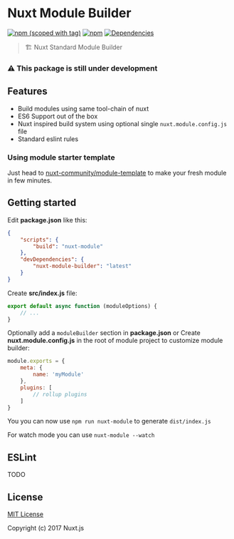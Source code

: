 # Nuxt Module Builder
[![npm (scoped with tag)](https://img.shields.io/npm/v/nuxt-module-builder/latest.svg?style=flat-square)](https://npmjs.com/package/nuxt-module-builder)
[![npm](https://img.shields.io/npm/dt/nuxt-module-builder.svg?style=flat-square)](https://npmjs.com/package/nuxt-module-builder)
[![Dependencies](https://david-dm.org/nuxt/module-builder/status.svg?style=flat-square)](https://david-dm.org/nuxt/module-builder)
   

> 🏗️ Nuxt Standard Module Builder

### ⚠️ This package is still under development

## Features
- Build modules using same tool-chain of nuxt
- ES6 Support out of the box
- Nuxt inspired build system using optional single `nuxt.module.config.js` file
- Standard eslint rules

### Using module starter template
Just head to [nuxt-community/module-template](https://github.com/nuxt-community/module-template)
to make your fresh module in few minutes.

## Getting started

Edit **package.json** like this:

```json
{
    "scripts": {
        "build": "nuxt-module"
    },
    "devDependencies": {
        "nuxt-module-builder": "latest"
    }
}
```

Create **src/index.js** file:

```js
export default async function (moduleOptions) {
    // ...
}
```

Optionally add a `moduleBuilder` section in **package.json** 
or Create **nuxt.module.config.js** in the root of module project to customize module builder:

```js
module.exports = {
    meta: {
        name: 'myModule'
    },
    plugins: [
        // rollup plugins
    ]
}
```

You you can now use `npm run nuxt-module` to generate `dist/index.js`


For watch mode you can use `nuxt-module --watch`

## ESLint
TODO

## License

[MIT License](./LICENSE)

Copyright (c) 2017 Nuxt.js